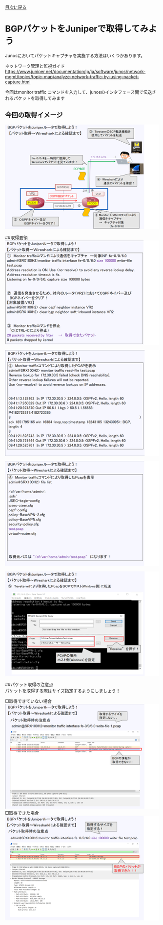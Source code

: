 
[目次に戻る](./Junos-BGP-exercises.md) <br>

# BGPパケットをJuniperで取得してみよう
Junosにおいてパケットキャプチャを実施する方法はいくつかあります。<br>

ネットワーク管理と監視ガイド<br>
https://www.juniper.net/documentation/jp/ja/software/junos/network-mgmt/topics/topic-map/analyze-network-traffic-by-using-packet-capture.html<br>

今回はmonitor traffic コマンドを入力して、junosのインタフェース間で伝送されるパケットを取得してみます<br>

## 今回の取得イメージ<br>
![Diagram](./images/bgp-packet-capture-1.jpg)<br>

##取得要領<br>
![Diagram](./images/bgp-packet-capture-2.jpg)<br>

![Diagram](./images/bgp-packet-capture-3.jpg)<br>

![Diagram](./images/bgp-packet-capture-4.jpg)<br>

![Diagram](./images/bgp-packet-capture-5.jpg)<br>

##パケット取得の注意点<br>
パケットを取得する際はサイズ指定するようにしましょう！<br>

□取得できていない場合<br>
![Diagram](./images/bgp-packet-capture-6.jpg)<br>
□取得できた場合<br>
![Diagram](./images/bgp-packet-capture-7.jpg)<br>

